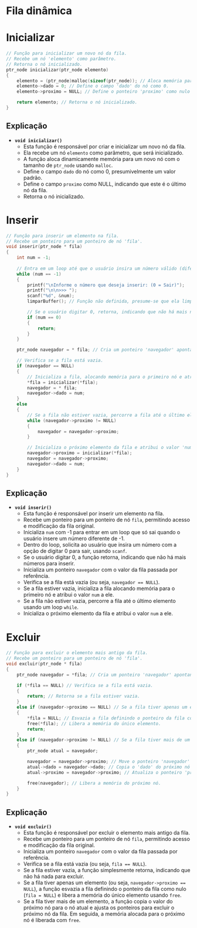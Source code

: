 # Fila dinâmica

# Inicializar

```c
// Função para inicializar um novo nó da fila.
// Recebe um nó 'elemento' como parâmetro.
// Retorna o nó inicializado.
ptr_node inicializar(ptr_node elemento)
{
    elemento = (ptr_node)malloc(sizeof(ptr_node)); // Aloca memória para um novo nó.
    elemento->dado = 0; // Define o campo 'dado' do nó como 0.
    elemento->proximo = NULL; // Define o ponteiro 'proximo' como nulo (indicando o final da fila).

    return elemento; // Retorna o nó inicializado.
}
```

## Explicação

- **`void inicializar()`**
    - Esta função é responsável por criar e inicializar um novo nó da fila.
    - Ela recebe um nó `elemento` como parâmetro, que será inicializado.
    - A função aloca dinamicamente memória para um novo nó com o tamanho de `ptr_node` usando `malloc`.
    - Define o campo `dado` do nó como 0, presumivelmente um valor padrão.
    - Define o campo `proximo` como NULL, indicando que este é o último nó da fila.
    - Retorna o nó inicializado.

# Inserir

```c
// Função para inserir um elemento na fila.
// Recebe um ponteiro para um ponteiro de nó 'fila'.
void inserir(ptr_node * fila)
{
    int num = -1;
    
    // Entra em um loop até que o usuário insira um número válido (diferente de -1).
    while (num == -1)
    {
        printf("\nInforme o número que deseja inserir: (0 = Sair)");
        printf("\n\n>>> ");
        scanf("%d", &num);
        limparBuffer(); // Função não definida, presume-se que ela limpa o buffer de entrada.

        // Se o usuário digitar 0, retorna, indicando que não há mais números para inserir.
        if (num == 0)
        {
            return;
        }
    }

    ptr_node navegador = * fila; // Cria um ponteiro 'navegador' apontando para a fila.

    // Verifica se a fila está vazia.
    if (navegador == NULL)
    {
        // Inicializa a fila, alocando memória para o primeiro nó e atribuindo o valor 'num'.
        *fila = inicializar(*fila);
        navegador = * fila;
        navegador->dado = num;
    }
    else
    {
        // Se a fila não estiver vazia, percorre a fila até o último elemento.
        while (navegador->proximo != NULL)
        {
            navegador = navegador->proximo;
        }

        // Inicializa o próximo elemento da fila e atribui o valor 'num' a ele.
        navegador->proximo = inicializar(*fila);
        navegador = navegador->proximo;
        navegador->dado = num;
    }
}
```

## Explicação

- **`void inserir()`**
    - Esta função é responsável por inserir um elemento na fila.
    - Recebe um ponteiro para um ponteiro de nó `fila`, permitindo acesso e modificação da fila original.
    - Inicializa `num` com -1 para entrar em um loop que só sai quando o usuário insere um número diferente de -1.
    - Dentro do loop, solicita ao usuário que insira um número com a opção de digitar 0 para sair, usando `scanf`.
    - Se o usuário digitar 0, a função retorna, indicando que não há mais números para inserir.
    - Inicializa um ponteiro `navegador` com o valor da fila passada por referência.
    - Verifica se a fila está vazia (ou seja, `navegador == NULL`).
    - Se a fila estiver vazia, inicializa a fila alocando memória para o primeiro nó e atribui o valor `num` a ele.
    - Se a fila não estiver vazia, percorre a fila até o último elemento usando um loop `while`.
    - Inicializa o próximo elemento da fila e atribui o valor `num` a ele.

# Excluir

```c
// Função para excluir o elemento mais antigo da fila.
// Recebe um ponteiro para um ponteiro de nó 'fila'.
void excluir(ptr_node * fila)
{
    ptr_node navegador = *fila; // Cria um ponteiro 'navegador' apontando para a fila.

    if (*fila == NULL) // Verifica se a fila está vazia.
    {
        return; // Retorna se a fila estiver vazia.
    }
    else if (navegador->proximo == NULL) // Se a fila tiver apenas um elemento.
    {
        *fila = NULL; // Esvazia a fila definindo o ponteiro da fila como nulo.
        free(*fila); // Libera a memória do único elemento.
        return;
    }
    else if (navegador->proximo != NULL) // Se a fila tiver mais de um elemento.
    {
        ptr_node atual = navegador;

        navegador = navegador->proximo; // Move o ponteiro 'navegador' para o próximo nó.
        atual->dado = navegador->dado; // Copia o 'dado' do próximo nó para o nó atual.
        atual->proximo = navegador->proximo; // Atualiza o ponteiro 'proximo' do nó atual.

        free(navegador); // Libera a memória do próximo nó.
    }
}
```

## Explicação

- **`void excluir()`**
    - Esta função é responsável por excluir o elemento mais antigo da fila.
    - Recebe um ponteiro para um ponteiro de nó `fila`, permitindo acesso e modificação da fila original.
    - Inicializa um ponteiro `navegador` com o valor da fila passada por referência.
    - Verifica se a fila está vazia (ou seja, `fila == NULL`).
    - Se a fila estiver vazia, a função simplesmente retorna, indicando que não há nada para excluir.
    - Se a fila tiver apenas um elemento (ou seja, `navegador->proximo == NULL`), a função esvazia a fila definindo o ponteiro da fila como nulo (`fila = NULL`) e libera a memória do único elemento usando `free`.
    - Se a fila tiver mais de um elemento, a função copia o valor do próximo nó para o nó atual e ajusta os ponteiros para excluir o próximo nó da fila. Em seguida, a memória alocada para o próximo nó é liberada com `free`.